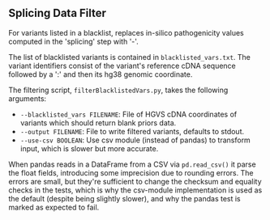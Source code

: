 Splicing Data Filter
---

For variants listed in a blacklist, replaces in-silico pathogenicity values computed in the 'splicing' step with '-'.

The list of blacklisted variants is contained in `blacklisted_vars.txt`. The variant identifiers consist of the
variant's reference cDNA sequence followed by a ':' and then its hg38 genomic coordinate.

The filtering script, `filterBlacklistedVars.py`, takes the following arguments:
- `--blacklisted_vars FILENAME`: File of HGVS cDNA coordinates of variants which should return blank priors data.
- `--output FILENAME`: File to write filtered variants, defaults to stdout.
- `--use-csv BOOLEAN`: Use csv module (instead of pandas) to transform input, which is slower but more accurate.

When pandas reads in a DataFrame from a CSV via `pd.read_csv()` it parse the float fields, introducing some imprecision
due to rounding errors. The errors are small, but they're sufficient to change the checksum and equality checks in the
tests, which is why the csv-module implementation is used as the default (despite being slightly slower), and why the
pandas test is marked as expected to fail.